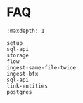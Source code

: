 # FAQ

```{toctree}
:maxdepth: 1

setup
sql-api
storage
flow
ingest-same-file-twice
ingest-bfx
sql-api
link-entities
postgres
```
